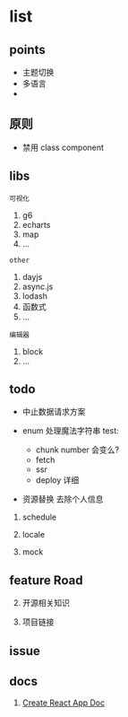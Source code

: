 # list

## points

- 主题切换
- 多语言
- 

## 原则

- 禁用 class component

## libs

`可视化`

1. g6
2. echarts
3. map
4. ...


`other`

1. dayjs
2. async.js
3. lodash
4. 函数式
5. ...

`编辑器`

1. block
2. ...

## todo

- 中止数据请求方案
- enum 处理魔法字符串
test:

    - chunk number 会变么?
    - fetch
    - ssr
    - deploy 详细

- 资源替换 去除个人信息

1. schedule

2. locale

3. mock

## feature Road

2. 开源相关知识

3. 项目链接

## issue

## docs

1. [Create React App Doc](https://create-react-app.dev/docs/getting-started)